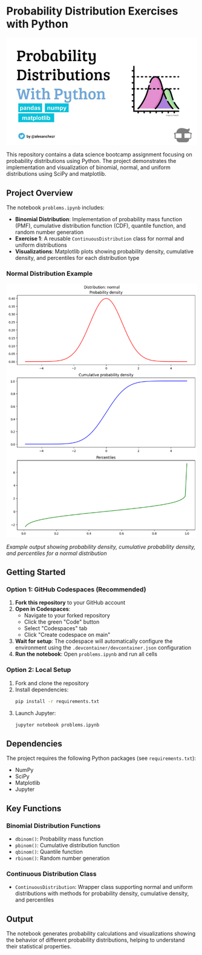 # Probability Distribution Exercises with Python

![Preview](assets/preview.jpeg)

This repository contains a data science bootcamp assignment focusing on probability distributions using Python. The project demonstrates the implementation and visualization of binomial, normal, and uniform distributions using SciPy and matplotlib.

## Project Overview

The notebook `problems.ipynb` includes:

- **Binomial Distribution**: Implementation of probability mass function (PMF), cumulative distribution function (CDF), quantile function, and random number generation
- **Exercise 1**: A reusable `ContinuousDistribution` class for normal and uniform distributions
- **Visualizations**: Matplotlib plots showing probability density, cumulative density, and percentiles for each distribution type

### Normal Distribution Example

![Normal Distribution](assets/normal.png)

*Example output showing probability density, cumulative probability density, and percentiles for a normal distribution*

## Getting Started

### Option 1: GitHub Codespaces (Recommended)

1. **Fork this repository** to your GitHub account
2. **Open in Codespaces**:
   - Navigate to your forked repository
   - Click the green "Code" button
   - Select "Codespaces" tab
   - Click "Create codespace on main"
3. **Wait for setup**: The codespace will automatically configure the environment using the `.devcontainer/devcontainer.json` configuration
4. **Run the notebook**: Open `problems.ipynb` and run all cells

### Option 2: Local Setup

1. Fork and clone the repository
2. Install dependencies:
   ```bash
   pip install -r requirements.txt
   ```
3. Launch Jupyter:
   ```bash
   jupyter notebook problems.ipynb
   ```

## Dependencies

The project requires the following Python packages (see `requirements.txt`):
- NumPy
- SciPy
- Matplotlib
- Jupyter

## Key Functions

### Binomial Distribution Functions
- `dbinom()`: Probability mass function
- `pbinom()`: Cumulative distribution function  
- `qbinom()`: Quantile function
- `rbinom()`: Random number generation

### Continuous Distribution Class
- `ContinuousDistribution`: Wrapper class supporting normal and uniform distributions with methods for probability density, cumulative density, and percentiles

## Output

The notebook generates probability calculations and visualizations showing the behavior of different probability distributions, helping to understand their statistical properties.
